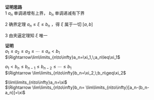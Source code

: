 **证明思路**  
1 $a_n$ 单调递增有上界， $b_n$ 单调递减有下界  
  
2 确界定理 $a_n\le\xi\le b_n$ ，得 $\xi$ 属于一切 $[a,b]$  
  
3 由夹逼定理知 $\xi$ 唯一  
  
**证明**  
$a_1\leq a_2\leq a_3\leq \cdots\leq a_n<b_1$  
$\Rightarrow\lim\limits_{n\to\infty}a_n=\xi_1,\;a_n\leq\xi_1$  
  
$a_1<b_n\leq b_{n-1}\leq b_{n-2}\leq \cdots\leq b_1$  
$\Rightarrow \lim\limits_{n\to\infty}b_n=\xi_2,\;b_n\geq\xi_2$  
  
$\lim\limits_{n\to\infty}a_n=\xi$  
$\Rightarrow \lim\limits_{n\to\infty}b_n= \lim\limits_{n\to\infty}[a_n-(b_n-a_n)]=\xi$  
